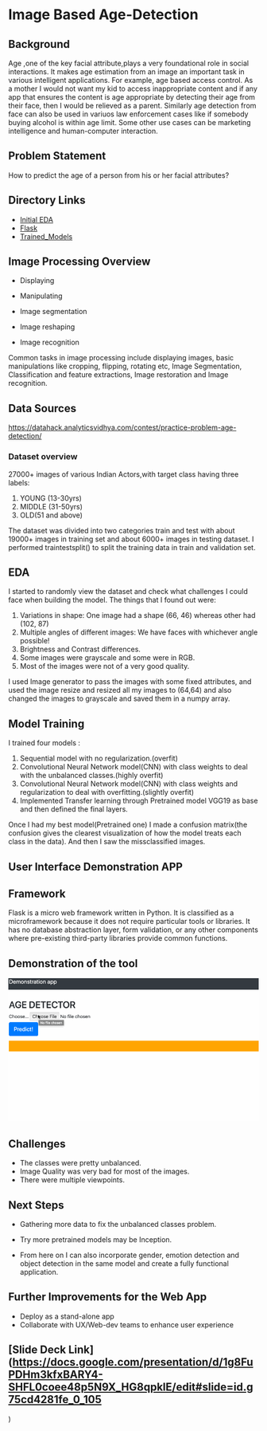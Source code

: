 # Image Based Age-Detection

## Background

Age ,one of the  key facial attribute,plays a very foundational role in social interactions. It makes age estimation from an image  an important task in various intelligent applications.
For example, age based access control. As a mother I would not want my kid to access inappropriate content and if any app that ensures the content is age appropriate by detecting their age from their face, then I would be relieved as a parent.
Similarly age detection from face can also be used in variuos law enforcement cases like if somebody buying alcohol is within age limit.
Some other use cases can be marketing intelligence and human-computer interaction.

## Problem Statement

How to predict the age of a person from his or her facial attributes?

## Directory Links
* [Initial EDA](https://github.com/payalchodha/Image-Based-Age-Detection/blob/master/Initial%20EDA.ipynb)
* [Flask](https://github.com/payalchodha/Image-Based-Age-Detection/tree/master/Flask)
* [Trained_Models](https://github.com/payalchodha/Image-Based-Age-Detection/tree/master/Trained-Models)
## Image Processing Overview

  * Displaying 

  * Manipulating 

  * Image segmentation

  * Image reshaping

  * Image recognition
 
 Common tasks in image processing include displaying images, basic manipulations like cropping, flipping, rotating etc, Image Segmentation, Classification and feature extractions, Image restoration and Image recognition. 


## Data Sources
 
 https://datahack.analyticsvidhya.com/contest/practice-problem-age-detection/
 
 ### Dataset overview
  27000+ images of various Indian Actors,with target class having three labels:
   1. YOUNG (13-30yrs)
   2. MIDDLE (31-50yrs)
   3. OLD(51 and above)
   
   The dataset was divided into two categories train and test with about 19000+ images in training set and about 6000+ images in testing dataset. I performed traintestsplit() to split the training data in train and validation set. 
   
## EDA
 I started to randomly view the dataset and check what challenges I could face when building the model. The things that I found out were:
 1. Variations in shape: One image had a shape (66, 46) whereas other had (102, 87)
 2. Multiple angles of different images: We have faces with whichever angle possible! 
 3. Brightness and Contrast differences.
 4. Some images were grayscale and some were in RGB.
 5. Most of the images were not of a very good quality.
 
 I used Image generator to pass the images with some fixed attributes, and used the image resize and resized all my images to (64,64) and also changed the images to grayscale and saved them in a numpy array.
 
 ## Model Training
I trained four models :
1. Sequential model with no regularization.(overfit)
2. Convolutional Neural Network model(CNN) with class weights to deal with the unbalanced classes.(highly overfit)
3. Convolutional Neural Network model(CNN) with class weights and regularization to deal with overfitting.(slightly overfit)
4. Implemented Transfer learning through Pretrained model VGG19 as base and then defined the final layers.

Once I had my best model(Pretrained one) I made a confusion matrix(the confusion gives the clearest visualization of how the model treats each class in the data). And then I saw the missclassified images. 

## User Interface Demonstration APP
## Framework
Flask is a micro web framework written in Python. It is classified as a microframework because it does not require particular tools or libraries. It has no database abstraction layer, form validation, or any other components where pre-existing third-party libraries provide common functions.

## Demonstration of the tool
 
  ![grab-landing-page](https://github.com/payalchodha/Image-Based-Age-Detection/blob/master/age_detection_app.gif)
  
## Challenges
* The classes were pretty unbalanced.
* Image Quality was very bad for most of the images.
* There were multiple viewpoints.

## Next Steps 
 
* Gathering more data to fix the unbalanced classes problem.

* Try more pretrained models may be Inception.

* From here on I can also incorporate gender, emotion detection and object detection in the same model and create a fully functional application.

## Further Improvements for the Web App
 * Deploy as a stand-alone app
 * Collaborate with UX/Web-dev teams to enhance user experience
 
## [Slide Deck Link](https://docs.google.com/presentation/d/1g8FuPDHm3kfxBARY4-SHFL0coee48p5N9X_HG8qpklE/edit#slide=id.g75cd4281fe_0_105
)



    




